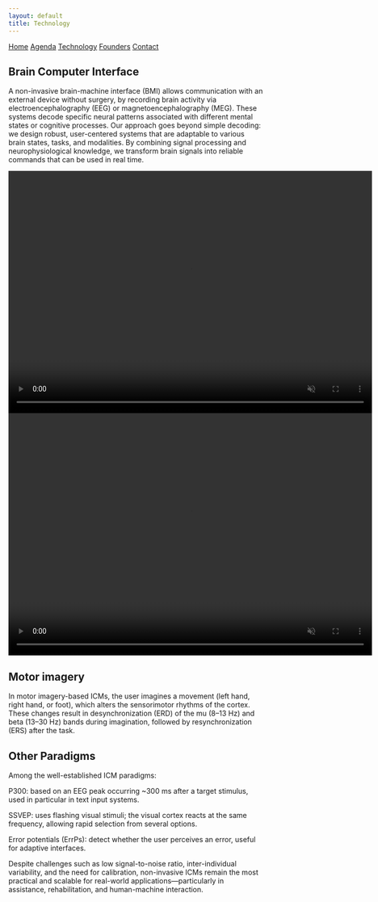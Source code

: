 ```yaml
---
layout: default
title: Technology
---
```


<div class="background">
  <div class="nav-links">
    <a href="{{ site.baseurl }}/index_en.html">Home</a>
    <a href="{{ site.baseurl }}/about_en.html">Agenda</a>
    <a href="{{ site.baseurl }}/projects_en.html">Technology</a>
    <a href="{{ site.baseurl }}/gallery_en.html">Founders</a>
    <a href="{{ site.baseurl }}/contact_en.html">Contact</a>
  </div>

  <div class="container_techno">
  <div class="text-box_techno">
    <h2>Brain Computer Interface</h2>
    <p>
      A non-invasive brain-machine interface (BMI) allows communication with an external device without surgery, by recording brain activity via electroencephalography (EEG) or magnetoencephalography (MEG).  
      These systems decode specific neural patterns associated with different mental states or cognitive processes. 
      Our approach goes beyond simple decoding: we design robust, user-centered systems that are adaptable to various brain states, tasks, and modalities. By combining signal processing and neurophysiological knowledge, we transform brain signals into reliable commands that can be used in real time.
    </p>
  </div>
  <div class="video-box_techno">
  <video src="{{ site.baseurl }}/assets/video/BCI_explication.mp4" type="video/mp4" width="720"
  height="480" autoplay muted loop playsinline>></video>
  </div>

</div>


<div class="container_techno">
<div class="video-box_techno">
<video src="{{ site.baseurl }}/assets/video/MI_anim.mp4" type="video/mp4" width="720"
  height="480" autoplay muted loop playsinline>></video>
  </div>
  <div class="text-box_techno">
    <h2>Motor imagery</h2>
    <p>
      In motor imagery-based ICMs, the user imagines a movement (left hand, right hand, or foot), which alters the sensorimotor rhythms of the cortex. These changes result in desynchronization (ERD) of the mu (8–13 Hz) and beta (13–30 Hz) bands during imagination, followed by resynchronization (ERS) after the task.
    </p>
  </div>

</div>
<div class="container_techno">
<div class="text-box_techno">
    <h2>Other Paradigms</h2>
    <p>
      Among the well-established ICM paradigms:

P300: based on an EEG peak occurring ~300 ms after a target stimulus, used in particular in text input systems.

SSVEP: uses flashing visual stimuli; the visual cortex reacts at the same frequency, allowing rapid selection from several options.

Error potentials (ErrPs): detect whether the user perceives an error, useful for adaptive interfaces.

Despite challenges such as low signal-to-noise ratio, inter-individual variability, and the need for calibration, non-invasive ICMs remain the most practical and scalable for real-world applications—particularly in assistance, rehabilitation, and human-machine interaction.
</p>
</div>

</div>
